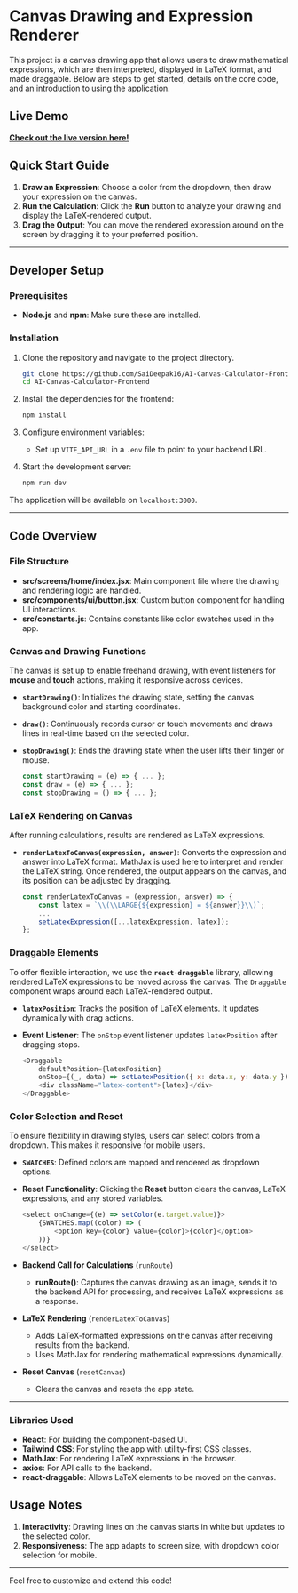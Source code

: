 # Canvas Drawing and Expression Renderer

This project is a canvas drawing app that allows users to draw mathematical expressions, which are then interpreted, displayed in LaTeX format, and made draggable. Below are steps to get started, details on the core code, and an introduction to using the application.

## Live Demo
[**Check out the live version here!**](https://ai-canvas-calculator-frontend.vercel.app)

## Quick Start Guide

1. **Draw an Expression**: Choose a color from the dropdown, then draw your expression on the canvas.
2. **Run the Calculation**: Click the **Run** button to analyze your drawing and display the LaTeX-rendered output.
3. **Drag the Output**: You can move the rendered expression around on the screen by dragging it to your preferred position.

---

## Developer Setup

### Prerequisites
- **Node.js** and **npm**: Make sure these are installed.

### Installation

1. Clone the repository and navigate to the project directory.
   ```bash
   git clone https://github.com/SaiDeepak16/AI-Canvas-Calculator-Frontend
   cd AI-Canvas-Calculator-Frontend
   ```

2. Install the dependencies for the frontend:
   ```bash
   npm install
   ```

3. Configure environment variables:
   - Set up `VITE_API_URL` in a `.env` file to point to your backend URL.

4. Start the development server:
   ```bash
   npm run dev
   ```

The application will be available on `localhost:3000`.

---

## Code Overview

### File Structure
- **src/screens/home/index.jsx**: Main component file where the drawing and rendering logic are handled.
- **src/components/ui/button.jsx**: Custom button component for handling UI interactions.
- **src/constants.js**: Contains constants like color swatches used in the app.

### Canvas and Drawing Functions

The canvas is set up to enable freehand drawing, with event listeners for **mouse** and **touch** actions, making it responsive across devices.

- **`startDrawing()`**: Initializes the drawing state, setting the canvas background color and starting coordinates.
- **`draw()`**: Continuously records cursor or touch movements and draws lines in real-time based on the selected color.
- **`stopDrawing()`**: Ends the drawing state when the user lifts their finger or mouse.

  ```javascript
  const startDrawing = (e) => { ... };
  const draw = (e) => { ... };
  const stopDrawing = () => { ... };
  ```

### LaTeX Rendering on Canvas

After running calculations, results are rendered as LaTeX expressions.

- **`renderLatexToCanvas(expression, answer)`**: Converts the expression and answer into LaTeX format. MathJax is used here to interpret and render the LaTeX string. Once rendered, the output appears on the canvas, and its position can be adjusted by dragging.

  ```javascript
  const renderLatexToCanvas = (expression, answer) => { 
      const latex = `\\(\\LARGE{${expression} = ${answer}}\\)`; 
      ...
      setLatexExpression([...latexExpression, latex]); 
  };
  ```

### Draggable Elements

To offer flexible interaction, we use the **`react-draggable`** library, allowing rendered LaTeX expressions to be moved across the canvas. The `Draggable` component wraps around each LaTeX-rendered output.

- **`latexPosition`**: Tracks the position of LaTeX elements. It updates dynamically with drag actions.
- **Event Listener**: The `onStop` event listener updates `latexPosition` after dragging stops.

  ```javascript
  <Draggable 
      defaultPosition={latexPosition} 
      onStop={(_, data) => setLatexPosition({ x: data.x, y: data.y })}>
      <div className="latex-content">{latex}</div>
  </Draggable>
  ```

### Color Selection and Reset

To ensure flexibility in drawing styles, users can select colors from a dropdown. This makes it responsive for mobile users.

- **`SWATCHES`**: Defined colors are mapped and rendered as dropdown options.
- **Reset Functionality**: Clicking the **Reset** button clears the canvas, LaTeX expressions, and any stored variables.

  ```javascript
  <select onChange={(e) => setColor(e.target.value)}>
      {SWATCHES.map((color) => (
          <option key={color} value={color}>{color}</option>
      ))}
  </select>
  ```
- **Backend Call for Calculations** (`runRoute`)
  - **runRoute()**: Captures the canvas drawing as an image, sends it to the backend API for processing, and receives LaTeX expressions as a response.

- **LaTeX Rendering** (`renderLatexToCanvas`)
  - Adds LaTeX-formatted expressions on the canvas after receiving results from the backend.
  - Uses MathJax for rendering mathematical expressions dynamically.

- **Reset Canvas** (`resetCanvas`)
  - Clears the canvas and resets the app state.

---

### Libraries Used

- **React**: For building the component-based UI.
- **Tailwind CSS**: For styling the app with utility-first CSS classes.
- **MathJax**: For rendering LaTeX expressions in the browser.
- **axios**: For API calls to the backend.
- **react-draggable**: Allows LaTeX elements to be moved on the canvas.

## Usage Notes

1. **Interactivity**: Drawing lines on the canvas starts in white but updates to the selected color.
2. **Responsiveness**: The app adapts to screen size, with dropdown color selection for mobile.

---

Feel free to customize and extend this code!
